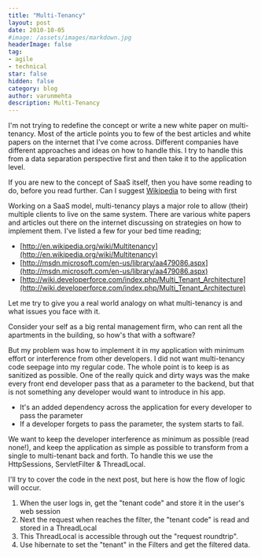 ```yaml
---
title: "Multi-Tenancy"
layout: post
date: 2010-10-05
#image: /assets/images/markdown.jpg
headerImage: false
tag:
- agile
- technical
star: false
hidden: false
category: blog
author: varunmehta
description: Multi-Tenancy
---
```


I'm not trying to redefine the concept or write a new white paper on multi-tenancy. Most of the article points you to few of the best articles and white papers on the internet that I've come across. Different companies have different approaches and ideas on how to handle this. I try to handle this from a data separation perspective first and then take it to the application level.

If you are new to the concept of SaaS itself, then you have some reading to do, before you read further. Can I suggest [Wikipedia](http://en.wikipedia.org/wiki/SaaS) to being with first

Working on a SaaS model, multi-tenancy plays a major role to allow (their) multiple clients to live on the same system. There are various white papers and articles out there on the internet discussing on strategies on how to implement them. I've listed a few for your bed time reading;
* [http://en.wikipedia.org/wiki/Multitenancy](http://en.wikipedia.org/wiki/Multitenancy)
* [http://msdn.microsoft.com/en-us/library/aa479086.aspx](http://msdn.microsoft.com/en-us/library/aa479086.aspx)
* [http://wiki.developerforce.com/index.php/Multi_Tenant_Architecture](http://wiki.developerforce.com/index.php/Multi_Tenant_Architecture)

Let me try to give you a real world analogy on what multi-tenancy is and what issues you face with it.

Consider your self as a big rental management firm, who can rent all the apartments in the building, so how's that with a software?

But my problem was how to implement it in my application with minimum effort or interference from other developers. I did not want multi-tenancy code seepage into my regular code. The whole point is to keep is as sanitized as possible. One of the really quick and dirty ways was the make every front end developer pass that as a parameter to the backend, but that is not something any developer would want to introduce in his app.

 * It's an added dependency across the application for every developer to pass the parameter
 * If a developer forgets to pass the parameter, the system starts to fail.

We want to keep the developer interference as minimum as possible (read none!), and keep the application as simple as possible to transform from a single to multi-tenant back and forth. To handle this we use the HttpSessions, ServletFilter & ThreadLocal.

I'll try to cover the code in the next post, but here is how the flow of logic will occur.

1. When the user logs in, get the "tenant code" and store it in the user's web session
2. Next the request when reaches the filter, the "tenant code" is read and stored in a ThreadLocal
3. This ThreadLocal is accessible through out the "request roundtrip".
4. Use hibernate to set the "tenant" in the Filters and get the filtered data.
